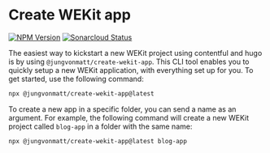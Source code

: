 # Create WEKit app

[![NPM Version][npm-image]][npm-url] [![Sonarcloud Status][sonarcloud-image]][sonarcloud-url]

The easiest way to kickstart a new WEKit project using contentful and hugo is by using `@jungvonmatt/create-wekit-app`.
This CLI tool enables you to quickly setup a new WEKit application, with everything set up for you.
To get started, use the following command:

```bash
npx @jungvonmatt/create-wekit-app@latest
```

To create a new app in a specific folder, you can send a name as an argument. For example, the following command will create a new WEKit project called `blog-app` in a folder with the same name:

```bash
npx @jungvonmatt/create-wekit-app@latest blog-app
```

[npm-url]: https://www.npmjs.com/package/@jungvonmatt/create-wekit-app
[npm-image]: https://img.shields.io/npm/v/@jungvonmatt/create-wekit-app.svg
[sonarcloud-url]: https://sonarcloud.io/dashboard?id=jungvonmatt_create-contentful-hugo-app
[sonarcloud-image]: https://sonarcloud.io/api/project_badges/measure?project=jungvonmatt_create-contentful-hugo-app&metric=alert_status

